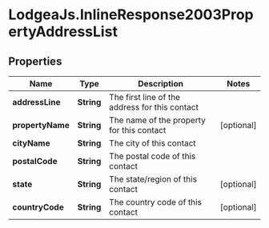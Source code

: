 # LodgeaJs.InlineResponse2003PropertyAddressList

## Properties

Name | Type | Description | Notes
------------ | ------------- | ------------- | -------------
**addressLine** | **String** | The first line of the address for this contact | 
**propertyName** | **String** | The name of the property for this contact | [optional] 
**cityName** | **String** | The city of this contact | 
**postalCode** | **String** | The postal code of this contact | 
**state** | **String** | The state/region of this contact | [optional] 
**countryCode** | **String** | The country code of this contact | [optional] 


